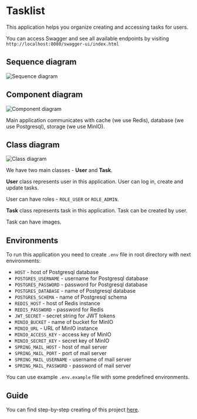 # Tasklist

This application helps you organize creating and accessing tasks for users.

You can access Swagger and see all available endpoints by
visiting `http://localhost:8080/swagger-ui/index.html`

## Sequence diagram

![Sequence diagram](docs/sequence-diagram.png)

## Component diagram

![Component diagram](docs/component-diagram.png)

Main application communicates with cache (we use Redis), database (we use
Postgresql), storage (we use MinIO).

## Class diagram

![Class diagram](docs/class-diagram.png)

We have two main classes - **User** and **Task**.

**User** class represents user in this application. User can log in, create and
update tasks.

User can have roles - `ROLE_USER` or `ROLE_ADMIN`.

**Task** class represents task in this application. Task can be created by user.

Task can have images.

## Environments

To run this application you need to create `.env` file in root directory with
next environments:

- `HOST` - host of Postgresql database
- `POSTGRES_USERNAME` - username for Postgresql database
- `POSTGRES_PASSWORD` - password for Postgresql database
- `POSTGRES_DATABASE` - name of Postgresql database
- `POSTGRES_SCHEMA` - name of Postgresql schema
- `REDIS_HOST` - host of Redis instance
- `REDIS_PASSWORD` - password for Redis
- `JWT_SECRET` - secret string for JWT tokens
- `MINIO_BUCKET` - name of bucket for MinIO
- `MINIO_URL` - URL of MinIO instance
- `MINIO_ACCESS_KEY` - access key of MinIO
- `MINIO_SECRET_KEY` - secret key of MinIO
- `SPRING_MAIL_HOST` - host of mail server
- `SPRING_MAIL_PORT` - port of mail server
- `SPRING_MAIL_USERNAME` - username of mail server
- `SPRING_MAIL_PASSWORD` - password of mail server

You can use example `.env.example` file with some predefined environments.

## Guide

You can find step-by-step creating of this
project [here](https://www.youtube.com/playlist?list=PL3Ur78l82EFD8OKSulH3NaK1As4G7YWMJ).